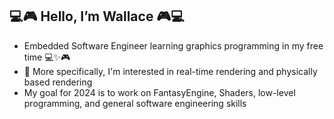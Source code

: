 ## 💻🎮 Hello, I’m Wallace 🎮💻
-  Embedded Software Engineer learning graphics programming in my free time :computer::sparkles::video_game:
-  👀 More specifically, I'm interested in real-time rendering and physically based rendering
-  My goal for 2024 is to work on FantasyEngine, Shaders, low-level programming, and general software engineering skills
<!-- - 📫 How to reach me [Linkedin](https://www.linkedin.com/in/wallace-obey-393672b0), [Twitter](https://twitter.com/WallaceObey) -->

<!---
wobey96/wobey96 is a ✨ special ✨ repository because its `README.md` (this file) appears on your GitHub profile.
You can click the Preview link to take a look at your changes.
--->
